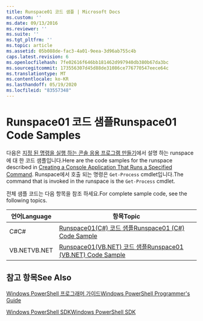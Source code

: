 ```yaml
---
title: Runspace01 코드 샘플 | Microsoft Docs
ms.custom: ''
ms.date: 09/13/2016
ms.reviewer: ''
ms.suite: ''
ms.tgt_pltfrm: ''
ms.topic: article
ms.assetid: 05b088de-fac3-4a01-9eea-3d96ab755c4b
caps.latest.revision: 6
ms.openlocfilehash: 7fe02616f646bb181462d997940db380b67da3bc
ms.sourcegitcommit: 173556307d45d88de31086ce776770547eece64c
ms.translationtype: MT
ms.contentlocale: ko-KR
ms.lasthandoff: 05/19/2020
ms.locfileid: "83557348"
---
```

# <a name="runspace01-code-samples"></a><span data-ttu-id="9c2f4-102">Runspace01 코드 샘플</span><span class="sxs-lookup"><span data-stu-id="9c2f4-102">Runspace01 Code Samples</span></span>

<span data-ttu-id="9c2f4-103">다음은 [지정 된 명령을 실행 하는 콘솔 응용 프로그램 만들기](/dotnet/csharp/programming-guide/inside-a-program/hello-world-your-first-program)에서 설명 하는 runspace에 대 한 코드 샘플입니다.</span><span class="sxs-lookup"><span data-stu-id="9c2f4-103">Here are the code samples for the runspace described in [Creating a Console Application That Runs a Specified Command](/dotnet/csharp/programming-guide/inside-a-program/hello-world-your-first-program).</span></span> <span data-ttu-id="9c2f4-104">Runspace에서 호출 되는 명령은 `Get-Process` cmdlet입니다.</span><span class="sxs-lookup"><span data-stu-id="9c2f4-104">The command that is invoked in the runspace is the `Get-Process` cmdlet.</span></span>

<span data-ttu-id="9c2f4-105">전체 샘플 코드는 다음 항목을 참조 하세요.</span><span class="sxs-lookup"><span data-stu-id="9c2f4-105">For complete sample code, see the following topics.</span></span>

|<span data-ttu-id="9c2f4-106">언어</span><span class="sxs-lookup"><span data-stu-id="9c2f4-106">Language</span></span>|<span data-ttu-id="9c2f4-107">항목</span><span class="sxs-lookup"><span data-stu-id="9c2f4-107">Topic</span></span>|
|--------------|-----------|
|<span data-ttu-id="9c2f4-108">C#</span><span class="sxs-lookup"><span data-stu-id="9c2f4-108">C#</span></span>|[<span data-ttu-id="9c2f4-109">Runspace01(C#) 코드 샘플</span><span class="sxs-lookup"><span data-stu-id="9c2f4-109">Runspace01 (C#) Code Sample</span></span>](./runspace01-csharp-code-sample.md)|
|<span data-ttu-id="9c2f4-110">VB.NET</span><span class="sxs-lookup"><span data-stu-id="9c2f4-110">VB.NET</span></span>|[<span data-ttu-id="9c2f4-111">Runspace01(VB.NET) 코드 샘플</span><span class="sxs-lookup"><span data-stu-id="9c2f4-111">Runspace01 (VB.NET) Code Sample</span></span>](./runspace01-vb-net-code-sample.md)|

## <a name="see-also"></a><span data-ttu-id="9c2f4-112">참고 항목</span><span class="sxs-lookup"><span data-stu-id="9c2f4-112">See Also</span></span>

[<span data-ttu-id="9c2f4-113">Windows PowerShell 프로그래머 가이드</span><span class="sxs-lookup"><span data-stu-id="9c2f4-113">Windows PowerShell Programmer's Guide</span></span>](./windows-powershell-programmer-s-guide.md)

[<span data-ttu-id="9c2f4-114">Windows PowerShell SDK</span><span class="sxs-lookup"><span data-stu-id="9c2f4-114">Windows PowerShell SDK</span></span>](../windows-powershell-reference.md)
